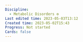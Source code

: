 ```yaml
---
Discipline:
  - Metabolic Disorders ⚙
Last edited time: 2023-05-03T13:12
Created time: 2023-05-02T15:43
Progress: Not started
Cards: false
---
```

